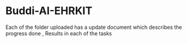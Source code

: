 # Buddi-AI-EHRKIT

Each of the folder uploaded has a update document which describes the progress done , Results in each of the tasks
